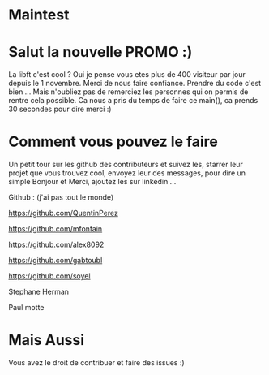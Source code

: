 Maintest
========

Salut la nouvelle PROMO :)
==
La libft c'est cool ? Oui je pense vous etes plus de 400 visiteur par jour
depuis le 1 novembre. Merci de nous faire confiance.
Prendre du code c'est bien ... Mais n'oubliez pas de remerciez les personnes qui
on permis de rentre cela possible. Ca nous a pris du temps de faire ce main(), ca
prends 30 secondes pour dire merci :)


Comment vous pouvez le faire
==
Un petit tour sur les github des contributeurs et suivez les, starrer leur projet que
vous trouvez cool, envoyez leur des messages, pour dire un simple Bonjour et Merci,
ajoutez les sur linkedin ...

Github : (j'ai pas tout le monde)

https://github.com/QuentinPerez

https://github.com/mfontain

https://github.com/alex8092

https://github.com/gabtoubl

https://github.com/soyel

Stephane Herman

Paul motte

Mais Aussi
==
Vous avez le droit de contribuer et faire des issues :)

